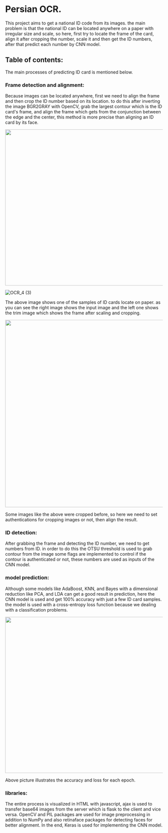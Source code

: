# Persian OCR.

This project aims to get a national ID code from its images. the main problem is that the national ID can be located anywhere on a paper with irregular size and scale, so here, first try to locate the frame of the card, align it after cropping the number, scale it and then get the ID numbers, after that predict each number by CNN model.

## Table of contents:

The main processes of predicting ID card is mentioned below.

### Frame detection and alignment:

Because images can be located anywhere, first we need to align the frame and then crop the ID number based on its location. to do this 
after inverting the image BGR2GRAY with OpenCV, grab the largest contour which is the ID card's frame, and align the frame which gets from 
the conjunction between the edge and the center, this method is more precise than aligning an ID card by its face.

<img src="https://user-images.githubusercontent.com/54494078/207532768-998c2398-b4b9-4965-a523-e53b020cbfc8.jpg" width="1100" height="500" align = 'center' >

![OCR_4 (3)](https://user-images.githubusercontent.com/54494078/207544610-c03b3a0a-c652-487d-85d0-a68fa53360aa.jpg)


The above image shows one of the samples of ID cards locate on paper. as you can see the right image shows the input image and the left one shows the trim image which shows the frame after scaling and cropping.  

<img src="https://user-images.githubusercontent.com/54494078/207532858-57130dcc-3545-4270-869a-d44a1c41398d.jpg" width="1100" height="600" align = 'center' >

Some images like the above were cropped before, so here we need to set authentications for cropping images or not, then align the result.

### ID detection:

After grabbing the frame and detecting the ID number, we need to get numbers from ID. in order to do this the OTSU threshold is used to grab contour 
from the image some flags are implemented to control if the contour is authenticated or not, these numbers are used as inputs of the CNN model.

### model prediction:

Although some models like AdaBoost, KNN, and Bayes with a dimensional reduction like PCA, and LDA can get a good result in prediction, here the CNN model is used and get 100% accuracy with just a few ID card samples. the model is used with a cross-entropy loss function because we dealing with a classification problems.

<img src="https://user-images.githubusercontent.com/54494078/206301499-babc4d6e-2272-46fb-a5d8-bee076c71a5f.jpg" width="1100" height="500" align = 'center' >

Above picture illustrates the accuracy and loss for each epoch.

### libraries:

The entire process is visualized in HTML with javascript, ajax is used to transfer base64 images from the server which is flask to the client and vice versa.
OpenCV and PIL packages are used for image preprocessing in addition to NumPy and also retinaface packages for detecting faces for better alignment.
In the end, Keras is used for implementing the CNN model.


